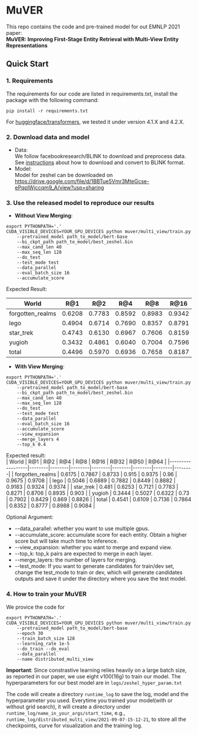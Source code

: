 # MuVER
This repo contains the code and pre-trained model for out EMNLP 2021 paper:   
**MuVER: Improving First-Stage Entity Retrieval with Multi-View Entity Representations**

## Quick Start
### 1. Requirements
The requirements for our code are listed in requirements.txt, install the package with the following command:  
```
pip install -r requirements.txt
```
For [huggingface/transformers](https://github.com/huggingface/transformers), we tested it under version 4.1.X and 4.2.X.

### 2. Download data and model
* Data:   
We follow facebookresearch/BLINK to download and preprocess data. See [instructions](https://github.com/facebookresearch/BLINK/tree/master/examples/zeshel) about how to download and convert to BLINK format. 
* Model:  
Model for zeshel can be downloaded on https://drive.google.com/file/d/1BBTue5Vmr3MteGcse-ePqplWjccqm9_A/view?usp=sharing

### 3. Use the released model to reproduce our results
* **Without View Merging**:  
```
export PYTHONPATH='.'  
CUDA_VISIBLE_DEVICES=YOUR_GPU_DEVICES python muver/multi_view/train.py 
    --pretrained_model path_to_model/bert-base 
    --bi_ckpt_path path_to_model/best_zeshel.bin 
    --max_cand_len 40 
    --max_seq_len 128
    --do_test 
    --test_mode test 
    --data_parallel 
    --eval_batch_size 16
    --accumulate_score
```
Expected Result:  

|      World       |  R@1   |  R@2   |  R@4   |  R@8   |  R@16  |  R@32  |  R@50  |  R@64  |  
|------------------|--------|--------|--------|--------|--------|--------|--------|--------|  
| forgotten_realms | 0.6208 | 0.7783 | 0.8592 | 0.8983 | 0.9342 | 0.9533 | 0.9633 | 0.9700 |  
|       lego       | 0.4904 | 0.6714 | 0.7690 | 0.8357 | 0.8791 | 0.9091 | 0.9208 | 0.9249 |  
|    star_trek     | 0.4743 | 0.6130 | 0.6967 | 0.7606 | 0.8159 | 0.8581 | 0.8805 | 0.8919 |  
|      yugioh      | 0.3432 | 0.4861 | 0.6040 | 0.7004 | 0.7596 | 0.8201 | 0.8512 | 0.8672 |  
|      total       | 0.4496 | 0.5970 | 0.6936 | 0.7658 | 0.8187 | 0.8628 | 0.8854 | 0.8969 |  

* **With View Merging**:
```
export PYTHONPATH='.'  
CUDA_VISIBLE_DEVICES=YOUR_GPU_DEVICES python muver/multi_view/train.py 
    --pretrained_model path_to_model/bert-base 
    --bi_ckpt_path path_to_model/best_zeshel.bin 
    --max_cand_len 40 
    --max_seq_len 128 
    --do_test 
    --test_mode test 
    --data_parallel 
    --eval_batch_size 16
    --accumulate_score
    --view_expansion  
    --merge_layers 4  
    --top_k 0.4
```
Expected result:   
|      World       |  R@1   |  R@2   |  R@4   |  R@8   |  R@16  |  R@32  |  R@50  |  R@64  |
|------------------|--------|--------|--------|--------|--------|--------|--------|--------|
| forgotten_realms | 0.6175 | 0.7867 | 0.8733 | 0.915  | 0.9375 |  0.96  | 0.9675 | 0.9708 |
|       lego       | 0.5046 | 0.6889 | 0.7882 | 0.8449 | 0.8882 | 0.9183 | 0.9324 | 0.9374 |
|    star_trek     | 0.481  | 0.6253 | 0.7121 | 0.7783 | 0.8271 | 0.8706 | 0.8935 | 0.903  |
|      yugioh      | 0.3444 | 0.5027 | 0.6322 |  0.73  | 0.7902 | 0.8429 | 0.869  | 0.8826 |
|      total       | 0.4541 | 0.6109 | 0.7136 | 0.7864 | 0.8352 | 0.8777 | 0.8988 | 0.9084 |

Optional Argument:
* --data_parallel: whether you want to use multiple gpus.
* --accumulate_score: accumulate score for each entity. Obtain a higher score but will take much time to inference.  
* --view_expansion: whether you want to merge and expand view.
* --top_k: top_k pairs are expected to merge in each layer.
* --merge_layers: the number of layers for merging.
* --test_mode: If you want to generate candidates for train/dev set, change the test_mode to train or dev, which will generate candidates outputs and save it under the directory where you save the test model.

### 4. How to train your MuVER
We provice the code for 
```
export PYTHONPATH='.'  
CUDA_VISIBLE_DEVICES=YOUR_GPU_DEVICES python muver/multi_view/train.py 
    --pretrained_model path_to_model/bert-base 
    --epoch 30 
    --train_batch_size 128 
    --learning_rate 1e-5 
    --do_train --do_eval 
    --data_parallel 
    --name distributed_multi_view
```
**Important**: Since constrastive learning relies heavily on a large batch size, as reported in our paper, we use eight v100(16g) to train our model. The hyperparameters for our best model are in `logs/zeshel_hyper_param.txt`

The code will create a directory `runtime_log` to save the log, model and the hyperparameter you used. Everytime you trained your model(with or without grid search), it will create a directory under `runtime_log/name_in_your_args/start_time`, e.g., `runtime_log/distributed_multi_view/2021-09-07-15-12-21`, to store all the checkpoints, curve for visualization and the training log.  



